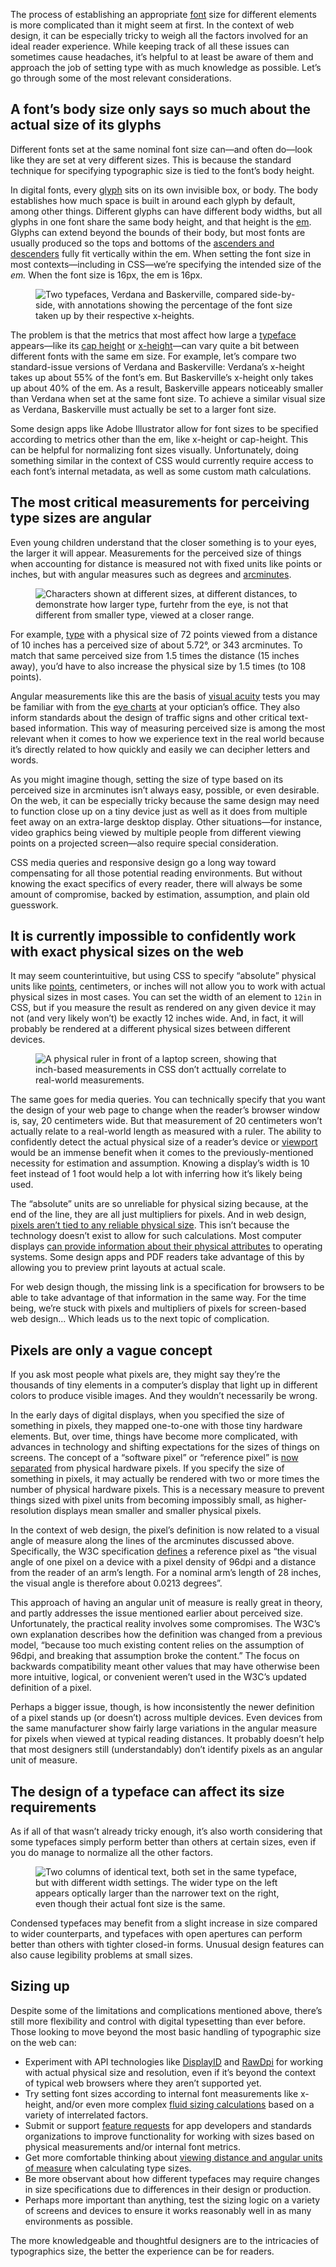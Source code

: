The process of establishing an appropriate [font](/glossary/font) size for different elements is more complicated than it might seem at first. In the context of web design, it can be especially tricky to weigh all the factors involved for an ideal reader experience. While keeping track of all these issues can sometimes cause headaches, it’s helpful to at least be aware of them and approach the job of setting type with as much knowledge as possible. Let’s go through some of the most relevant considerations.

## A font’s body size only says so much about the actual size of its glyphs

Different fonts set at the same nominal font size can—and often do—look like they are set at very different sizes. This is because the standard technique for specifying typographic size is tied to the font’s body height.

In digital fonts, every [glyph](/glossary/glyph) sits on its own invisible box, or body. The body establishes how much space is built in around each glyph by default, among other things. Different glyphs can have different body widths, but all glyphs in one font share the same body height, and that height is the [em](/glossary/em). Glyphs can extend beyond the bounds of their body, but most fonts are usually produced so the tops and bottoms of the [ascenders and descenders](/glossary/ascenders_descenders) fully fit vertically within the em. When setting the font size in most contexts—including in CSS—we’re specifying the intended size of the *em.* When the font size is 16px, the em is 16px.

<figure>

![Two typefaces, Verdana and Baskerville, compared side-by-side, with annotations showing the percentage of the font size taken up by their respective x-heights.](images/xheights.svg)

</figure>

The problem is that the metrics that most affect how large a [typeface](/glossary/typeface) appears—like its [cap height](/glossary/cap_height) or [x-height](/glossary/x_height)—can vary quite a bit between different fonts with the same em size. For example, let’s compare two standard-issue versions of Verdana and Baskerville: Verdana’s x-height takes up about 55% of the font’s em. But Baskerville’s x-height only takes up about 40% of the em. As a result, Baskerville appears noticeably smaller than Verdana when set at the same font size. To achieve a similar visual size as Verdana, Baskerville must actually be set to a larger font size.

Some design apps like Adobe Illustrator allow for font sizes to be specified according to metrics other than the em, like x-height or cap-height. This can be helpful for normalizing font sizes visually. Unfortunately, doing something similar in the context of CSS would currently require access to each font’s internal metadata, as well as some custom math calculations.

## The most critical measurements for perceiving type sizes are angular

Even young children understand that the closer something is to your eyes, the larger it will appear. Measurements for the perceived size of things when accounting for distance is measured not with fixed units like points or inches, but with angular measures such as degrees and [arcminutes](https://en.wikipedia.org/wiki/Minute_and_second_of_arc).

<figure>

![Characters shown at different sizes, at different distances, to demonstrate how larger type, furtehr from the eye, is not that different from smaller type, viewed at a closer range.](images/angular.svg)

</figure>

For example, [type](/glossary/type) with a physical size of 72 points viewed from a distance of 10 inches has a perceived size of about 5.72°, or 343 arcminutes. To match that same perceived size from 1.5 times the distance (15 inches away), you’d have to also increase the physical size by 1.5 times (to 108 points).

Angular measurements like this are the basis of [visual acuity](https://en.wikipedia.org/wiki/Visual_acuity) tests you may be familiar with from the [eye charts](https://en.wikipedia.org/wiki/Eye_chart) at your optician’s office. They also inform standards about the design of traffic signs and other critical text-based information. This way of measuring perceived size is among the most relevant when it comes to how we experience text in the real world because it’s directly related to how quickly and easily we can decipher letters and words.

As you might imagine though, setting the size of type based on its perceived size in arcminutes isn’t always easy, possible, or even desirable. On the web, it can be especially tricky because the same design may need to function close up on a tiny device just as well as it does from multiple feet away on an extra-large desktop display. Other situations—for instance, video graphics being viewed by multiple people from different viewing points on a projected screen—also require special consideration.

CSS media queries and responsive design go a long way toward compensating for all those potential reading environments. But without knowing the exact specifics of every reader, there will always be some amount of compromise, backed by estimation, assumption, and plain old guesswork.

## It is currently impossible to confidently work with exact physical sizes on the web

It may seem counterintuitive, but using CSS to specify “absolute” physical units like [points](/glossary/point_size), centimeters, or inches will not allow you to work with actual physical sizes in most cases. You can set the width of an element to `12in` in CSS, but if you measure the result as rendered on any given device it may not (and very likely won’t) be exactly 12 inches wide. And, in fact, it will probably be rendered at a different physical sizes between different devices.

<figure>

![A physical ruler in front of a laptop screen, showing that inch-based measurements in CSS don’t acttually correlate to real-world measurements.](images/ruler.jpg)

</figure>

The same goes for media queries. You can technically specify that you want the design of your web page to change when the reader’s browser window is, say, 20 centimeters wide. But that measurement of 20 centimeters won’t actually relate to a real-world length as measured with a ruler. The ability to confidently detect the actual physical size of a reader’s device or [viewport](/glossary/viewport) would be an immense benefit when it comes to the previously-mentioned necessity for estimation and assumption. Knowing a display’s width is 10 feet instead of 1 foot would help a lot with inferring how it’s likely being used.

The “absolute” units are so unreliable for physical sizing because, at the end of the line, they are all just multipliers for pixels. And in web design, [pixels aren’t tied to any reliable physical size](https://alistapart.com/column/responsive-typography-is-a-physical-discipline/). This isn’t because the technology doesn’t exist to allow for such calculations. Most computer displays [can provide information about their physical attributes](https://en.wikipedia.org/wiki/DisplayID) to operating systems. Some design apps and PDF readers take advantage of this by allowing you to preview print layouts at actual scale.

For web design though, the missing link is a specification for browsers to be able to take advantage of that information in the same way. For the time being, we’re stuck with pixels and multipliers of pixels for screen-based web design... Which leads us to the next topic of complication.

## Pixels are only a vague concept

If you ask most people what pixels are, they might say they’re the thousands of tiny elements in a computer’s display that light up in different colors to produce visible images. And they wouldn’t necessarily be wrong.

In the early days of digital displays, when you specified the size of something in pixels, they mapped one-to-one with those tiny hardware elements. But, over time, things have become more complicated, with advances in technology and shifting expectations for the sizes of things on screens. The concept of a “software pixel” or “reference pixel” is [now separated](https://alistapart.com/article/a-pixel-identity-crisis/) from physical hardware pixels. If you specify the size of something in pixels, it may actually be rendered with two or more times the number of physical hardware pixels. This is a necessary measure to prevent things sized with pixel units from becoming impossibly small, as higher-resolution displays mean smaller and smaller physical pixels.

In the context of web design, the pixel’s definition is now related to a visual angle of measure along the lines of the arcminutes discussed above. Specifically, the W3C specification [defines](https://www.w3.org/TR/css-values-3/#reference-pixel) a reference pixel as “the visual angle of one pixel on a device with a pixel density of 96dpi and a distance from the reader of an arm’s length. For a nominal arm’s length of 28 inches, the visual angle is therefore about 0.0213 degrees”.

This approach of having an angular unit of measure is really great in theory, and partly addresses the issue mentioned earlier about perceived size. Unfortunately, the practical reality involves some compromises. The W3C’s own explanation describes how the definition was changed from a previous model, “because too much existing content relies on the assumption of 96dpi, and breaking that assumption broke the content.” The focus on backwards compatibility meant other values that may have otherwise been more intuitive, logical, or convenient weren’t used in the W3C’s updated definition of a pixel.

Perhaps a bigger issue, though, is how inconsistently the newer definition of a pixel stands up (or doesn’t) across multiple devices. Even devices from the same manufacturer show fairly large variations in the angular measure for pixels when viewed at typical reading distances. It probably doesn’t help that most designers still (understandably) don’t identify pixels as an angular unit of measure.

## The design of a typeface can affect its size requirements

As if all of that wasn’t already tricky enough, it’s also worth considering that some typefaces simply perform better than others at certain sizes, even if you do manage to normalize all the other factors.

<figure>

![Two columns of identical text, both set in the same typeface, but with different width settings. The wider type on the left appears optically larger than the narrower text on the right, even though their actual font size is the same.](images/widths.svg)

</figure>

Condensed typefaces may benefit from a slight increase in size compared to wider counterparts, and typefaces with open apertures can perform better than others with tighter closed-in forms. Unusual design features can also cause legibility problems at small sizes.

## Sizing up

Despite some of the limitations and complications mentioned above, there’s still more flexibility and control with digital typesetting than ever before. Those looking to move beyond the most basic handling of typographic size on the web can:
- Experiment with API technologies like [DisplayID](https://en.wikipedia.org/wiki/DisplayID) and [RawDpi](https://learn.microsoft.com/en-us/uwp/api/windows.graphics.display.displayinformation.rawdpix) for working with actual physical size and resolution, even if it’s beyond the context of typical web browsers where they aren’t supported yet.
- Try setting font sizes according to internal font measurements like x-height, and/or even more complex [fluid sizing calculations](https://css-tricks.com/simplified-fluid-typography/) based on a variety of interrelated factors.
- Submit or support [feature requests](https://github.com/w3c/csswg-drafts/issues/614) for app developers and standards organizations to improve functionality for working with sizes based on physical measurements and/or internal font metrics.
- Get more comfortable thinking about [viewing distance and angular units of measure](https://sizecalc.com) when calculating type sizes.
- Be more observant about how different typefaces may require changes in size specifications due to differences in their design or production.
- Perhaps more important than anything, test the sizing logic on a variety of screens and devices to ensure it works reasonably well in as many environments as possible.

The more knowledgeable and thoughtful designers are to the intricacies of typographics size, the better the experience can be for readers.